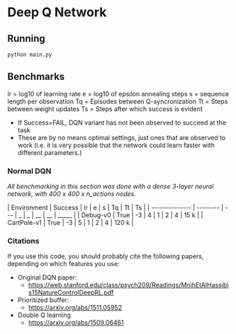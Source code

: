 # Deep Q Network


## Running
```bash
python main.py
```

## Benchmarks

lr = log10 of learning rate
e  = log10 of epsilon annealing steps
s  = sequence length per observation
Tq = Episodes between Q-syncronization
Tt = Steps between weight updates
Ts = Steps after which success is evident


 - If Success=FAIL, DQN variant has not been observed to succeed at the task
 - These are by no means optimal settings, just ones that are observed to work (i.e. it is very possible that the network could learn faster with different parameters.)

### Normal DQN

_All benchmarking in this section was done with a dense 3-layer neural network, with 400 x 400 x n_actions nodes._

| Environment    | Success  | lr  | e | s | Tq | Tt | Ts    |
| -------------- | -------- | --- | _ | _ | __ | __ | _____ |
| Debug-v0       | True     | -3  | 4 | 1 | 2  | 4  | 15 k  |
| CartPole-v1    | True     | -3  | 5 | 1 | 2  | 4  | 120 k |






### Citations
If you use this code, you should probably cite the following papers, depending on which features you use:

 - Original DQN paper:
   - https://web.stanford.edu/class/psych209/Readings/MnihEtAlHassibis15NatureControlDeepRL.pdf
 - Prioritized buffer:
   - https://arxiv.org/abs/1511.05952
- Double Q learning
   - https://arxiv.org/abs/1509.06461
